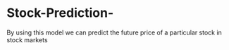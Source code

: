 # Stock-Prediction-
By using this model we can predict the future price of a particular stock in stock markets
